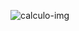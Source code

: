 ![calculo-img](https://user-images.githubusercontent.com/60937902/159592906-98df7818-53a7-4d6d-af47-b2fdcaec9aaa.png)
